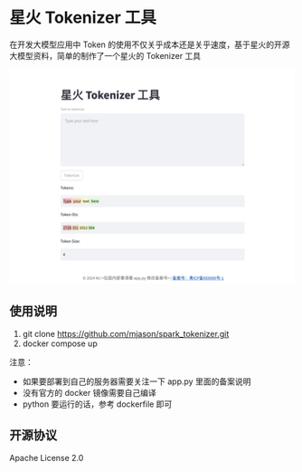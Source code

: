 # 星火 Tokenizer 工具

在开发大模型应用中 Token 的使用不仅关乎成本还是关乎速度，基于星火的开源大模型资料，简单的制作了一个星火的 Tokenizer 工具

![Demo](screens/demo.png)

## 使用说明

1. git clone https://github.com/mjason/spark_tokenizer.git
2. docker compose up

注意：
- 如果要部署到自己的服务器需要关注一下 app.py 里面的备案说明
- 没有官方的 docker 镜像需要自己编译
- python 要运行的话，参考 dockerfile 即可

## 开源协议
Apache License 2.0